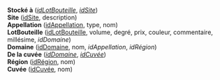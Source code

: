 **Stocké à** (<ins>_idLotBouteille_</ins>, <ins>_idSite_</ins>)  
**Site** (<ins>idSite</ins>, description)  
**Appellation** (<ins>idAppellation</ins>, type, nom)  
**LotBouteille** (<ins>idLotBouteille</ins>, volume, degré, prix, couleur, commentaire, millésime, _idDomaine_)  
**Domaine** (<ins>idDomaine</ins>, nom, _idAppellation_, _idRégion_)  
**De la cuvée** (<ins>_idDomaine_</ins>, <ins>_idCuvée_</ins>)  
**Région** (<ins>idRégion</ins>, nom)  
**Cuvée** (<ins>idCuvée</ins>, nom)